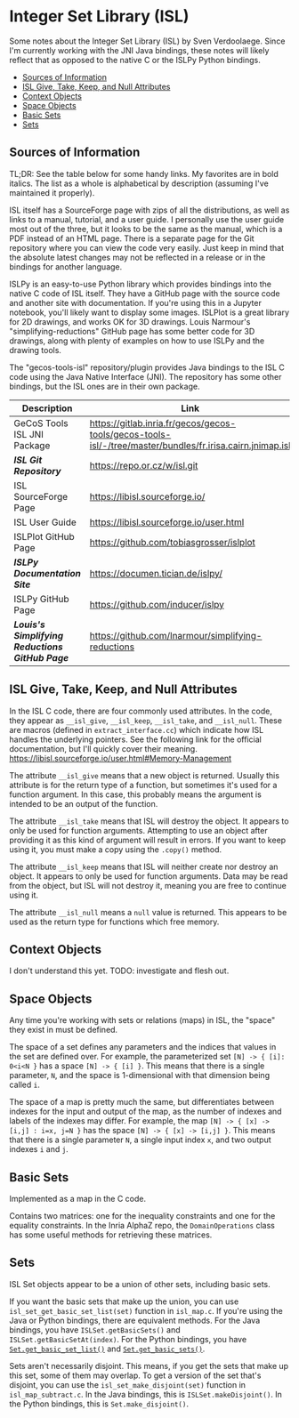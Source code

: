 # Integer Set Library (ISL)
Some notes about the Integer Set Library (ISL) by Sven Verdoolaege.
Since I'm currently working with the JNI Java bindings, these notes will likely reflect that
as opposed to the native C or the ISLPy Python bindings.

- [Sources of Information](#sources-of-information)
- [ISL Give, Take, Keep, and Null Attributes](#isl-give-take-keep-and-null-attributes)
- [Context Objects](#context-objects)
- [Space Objects](#space-objects)
- [Basic Sets](#basic-sets)
- [Sets](#sets)

## Sources of Information
TL;DR: See the table below for some handy links.
My favorites are in bold italics.
The list as a whole is alphabetical by description
(assuming I've maintained it properly).

ISL itself has a SourceForge page with zips of all the distributions,
as well as links to a manual, tutorial, and a user guide.
I personally use the user guide most out of the three,
but it looks to be the same as the manual, which is a PDF instead of an HTML page.
There is a separate page for the Git repository where you can view the code very easily.
Just keep in mind that the absolute latest changes may not be reflected
in a release or in the bindings for another language.

ISLPy is an easy-to-use Python library which provides bindings into the native C code of ISL itself.
They have a GitHub page with the source code and another site with documentation.
If you're using this in a Jupyter notebook, you'll likely want to display some images.
ISLPlot is a great library for 2D drawings, and works OK for 3D drawings.
Louis Narmour's "simplifying-reductions" GitHub page has some better code for 3D drawings,
along with plenty of examples on how to use ISLPy and the drawing tools.

The "gecos-tools-isl" repository/plugin provides Java bindings to the ISL C code
using the Java Native Interface (JNI).
The repository has some other bindings, but the ISL ones are in their own package.

| Description                                      | Link                                                                                                      |
| ------------------------------------------------ | --------------------------------------------------------------------------------------------------------- |
| GeCoS Tools ISL JNI Package                      | https://gitlab.inria.fr/gecos/gecos-tools/gecos-tools-isl/-/tree/master/bundles/fr.irisa.cairn.jnimap.isl |
| ***ISL Git Repository***                         | https://repo.or.cz/w/isl.git                                                                              |
| ISL SourceForge Page                             | https://libisl.sourceforge.io/                                                                            |
| ISL User Guide                                   | https://libisl.sourceforge.io/user.html                                                                   |
| ISLPlot GitHub Page                              | https://github.com/tobiasgrosser/islplot                                                                  |
| ***ISLPy Documentation Site***                   | https://documen.tician.de/islpy/                                                                          |
| ISLPy GitHub Page                                | https://github.com/inducer/islpy                                                                          |
| ***Louis's Simplifying Reductions GitHub Page*** | https://github.com/lnarmour/simplifying-reductions                                                        |

## ISL Give, Take, Keep, and Null Attributes
In the ISL C code, there are four commonly used attributes.
In the code, they appear as `__isl_give`, `__isl_keep`, `__isl_take`, and `__isl_null`.
These are macros (defined in `extract_interface.cc`)
which indicate how ISL handles the underlying pointers.
See the following link for the official documentation,
but I'll quickly cover their meaning.
https://libisl.sourceforge.io/user.html#Memory-Management

The attribute `__isl_give` means that a new object is returned.
Usually this attribute is for the return type of a function,
but sometimes it's used for a function argument.
In this case, this probably means the argument is intended to be an output of the function.

The attribute `__isl_take` means that ISL will destroy the object.
It appears to only be used for function arguments.
Attempting to use an object after providing it as this kind of argument will result in errors.
If you want to keep using it, you must make a copy using the `.copy()` method.

The attribute `__isl_keep` means that ISL will neither create nor destroy an object.
It appears to only be used for function arguments.
Data may be read from the object, but ISL will not destroy it,
meaning you are free to continue using it.

The attribute `__isl_null` means a `null` value is returned.
This appears to be used as the return type for functions which free memory.

## Context Objects
I don't understand this yet.
TODO: investigate and flesh out.

## Space Objects
Any time you're working with sets or relations (maps) in ISL,
the "space" they exist in must be defined.

The space of a set defines any parameters
and the indices that values in the set are defined over.
For example, the parameterized set `[N] -> { [i]: 0<i<N }` has a space `[N] -> { [i] }`.
This means that there is a single parameter, `N`,
and the space is 1-dimensional with that dimension being called `i`.

The space of a map is pretty much the same,
but differentiates between indexes for the input and output of the map,
as the number of indexes and labels of the indexes may differ.
For example, the map `[N] -> { [x] -> [i,j] : i=x, j=N }` 
has the space `[N] -> { [x] -> [i,j] }`.
This means that there is a single parameter `N`,
a single input index `x`, and two output indexes `i` and `j`.

## Basic Sets
Implemented as a map in the C code.

Contains two matrices: one for the inequality constraints
and one for the equality constraints.
In the Inria AlphaZ repo, the `DomainOperations` class
has some useful methods for retrieving these matrices.

## Sets
ISL Set objects appear to be a union of other sets, including basic sets.

If you want the basic sets that make up the union,
you can use `isl_set_get_basic_set_list(set)` function in `isl_map.c`.
If you're using the Java or Python bindings, there are equivalent methods.
For the Java bindings, you have `ISLSet.getBasicSets()` and `ISLSet.getBasicSetAt(index)`.
For the Python bindings, you have
[`Set.get_basic_set_list()`](https://documen.tician.de/islpy/ref_set.html#islpy.Set.get_basic_set_list)
and [`Set.get_basic_sets()`](https://documen.tician.de/islpy/ref_set.html#islpy.Set.get_basic_sets).

Sets aren't necessarily disjoint.
This means, if you get the sets that make up this set, some of them may overlap.
To get a version of the set that's disjoint,
you can use the `isl_set_make_disjoint(set)` function in `isl_map_subtract.c`.
In the Java bindings, this is `ISLSet.makeDisjoint()`.
In the Python bindings, this is `Set.make_disjoint()`.
